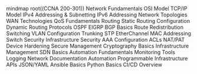 mindmap
  root((CCNA 200-301))
    Network Fundamentals
      OSI Model
      TCP/IP Model
      IPv4 Addressing & Subnetting
      IPv6 Addressing
      Network Topologies
      WAN Technologies
      QoS Fundamentals
    Routing
      Static Routing Configuration
      Dynamic Routing Protocols
      OSPF
      EIGRP
      BGP Basics
      Route Redistribution
    Switching
      VLAN Configuration
      Trunking
      STP
      EtherChannel
      MAC Addressing
      Switch Security
    Infrastructure Security
      AAA Configuration
      ACLs
      NAT/PAT
      Device Hardening
      Secure Management
      Cryptography Basics
    Infrastructure Management
      SDN Basics
      Automation Fundamentals
      Monitoring Tools
      Logging
      Network Documentation
    Automation
      Programmable Infrastructure
      APIs
      JSON/YAML
      Ansible Basics
      Python Basics
      CI/CD Overview